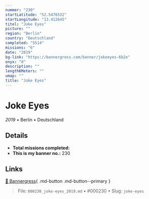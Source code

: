 ```yaml
---
nummer: "230"
startLatitude: "52.5476532"
startLongitude: "13.412645"
titel: "Joke Eyes"
picture: ""
region: "Berlin"
country: "Deutschland"
completed: "5514"
missions: "6"
date: "2019"
bg-link: "https://bannergress.com/banner/jokeeyes-6b2e"
onyx: "0"
description: ""
lengthKMeters: ""
umap: ""
title: "Joke Eyes"
---
```

# Joke Eyes

*2019* • Berlin • Deutschland



## Details


- **Total missions completed:** 
- **This is my banner no.:** 230




## Links
[🔗 Bannergress](https://bannergress.com/banner/jokeeyes-6b2e){ .md-button .md-button--primary }



> File: `000230_joke-eyes_2019.md` • #000230 • Slug: `joke-eyes`

